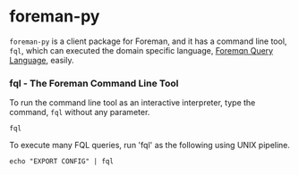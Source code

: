 # foreman-py

`foreman-py` is a client package for Foreman, and it has a command line tool, `fql`, which can executed the domain specific language, [Foremqn Query Language](https://github.com/cybergarage/foreman-doc/blob/master/dsl.md), easily.

### fql - The Foreman Command Line Tool

To run the command line tool as an interactive interpreter, type the command, `fql` without any parameter.

```
fql
```

To execute many FQL queries, run 'fql' as the following using UNIX pipeline.

```
echo "EXPORT CONFIG" | fql
```
